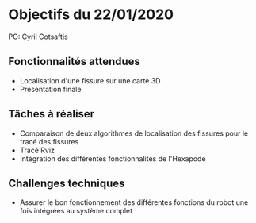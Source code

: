 # Objectifs du 22/01/2020

PO: Cyril Cotsaftis


## Fonctionnalités attendues

- Localisation d'une fissure sur une carte 3D
- Présentation finale

## Tâches à réaliser

- Comparaison de deux algorithmes de localisation des fissures pour le tracé des fissures
- Tracé Rviz
- Intégration des différentes fonctionnalités de l'Hexapode


## Challenges techniques

- Assurer le bon fonctionnement des différentes fonctions du robot une fois intégrées au système complet
